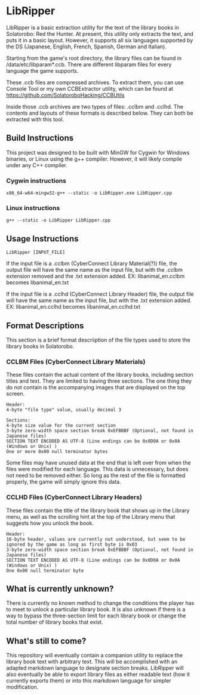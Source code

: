 # LibRipper

LibRipper is a basic extraction utility for the text of the library books in Solatorobo: Red the Hunter.
At present, this utility only extracts the text, and puts it in a basic layout. However, it supports all six languages supported by the DS (Japanese, English, French, Spanish, German and Italian).

Starting from the game's root directory, the library files can be found in /data/etc/libparam*.ccb. There are different libparam files for every language the game supports.

These .ccb files are compressed archives. To extract them, you can use Console Tool or my own CCBExtractor utility, which can be found at https://github.com/SolatoroboHacking/CCBUtils

Inside those .ccb archives are two types of files: .cclbm and .cclhd. The contents and layouts of these formats is described below. They can both be extracted with this tool.

## Build Instructions

This project was designed to be built with MinGW for Cygwin for Windows binaries, or Linux using the g++ compiler. However, it will likely compile under any
C++ compiler.


  ### Cygwin instructions

  ```
  x86_64-w64-mingw32-g++ --static -o LibRipper.exe LibRipper.cpp
  ```

  ### Linux instructions

  ```
  g++ --static -o LibRipper LibRipper.cpp
  ```

## Usage Instructions

```
LibRipper [INPUT_FILE]
```

If the input file is a .cclbm (CyberConnect Library Material(?)) file, the output file will have the same name as the input file, but with the .cclbm extension removed and the .txt extension added. EX: libanimal_en.cclbm becomes libanimal_en.txt

If the input file is a .cclhd (CyberConnect Library Header) file, the output file will have the same name as the input file, but with the .txt extension added. EX: libanimal_en.cclhd becomes libanimal_en.cclhd.txt

## Format Descriptions

This section is a brief format descriiption of the file types used to store the library books in Solatorobo.

  ### CCLBM Files (CyberConnect Library Materials)

  These files contain the actual content of the library books, including section titles and text. They are limited to having three sections.
  The one thing they do not contain is the accompanying images that are displayed on the top screen.
  
  ```
  Header:
  4-byte "file type" value, usually decimal 3

  Sections:
  4-byte size value for the current section
  3-byte zero-width space section break 0xEFBBBF (Optional, not found in Japanese files)
  SECTION TEXT ENCODED AS UTF-8 (Line endings can be 0x0D0A or 0x0A (Windows or Unix) )
  One or more 0x00 null terminator bytes
  ```

  Some files may have unused data at the end that is left over from when the files were modified for each language. This data is unnecessary, but does not need to be removed either. So long as the rest of the file is          formatted properly, the game will simply ignore this data.

  ### CCLHD Files (CyberConnect Library Headers)
  These files contain the title of the library book that shows up in the Library menu, as well as the scrolling hint at the top of the Library menu that suggests how you unlock the book.
  ```
  Header:
  16-byte header, values are currently not understood, but seem to be ignored by the game as long as first byte is 0x03
  3-byte zero-width space section break 0xEFBBBF (Optional, not found in Japanese files)
  SECTION TEXT ENCODED AS UTF-8 (Line endings can be 0x0D0A or 0x0A (Windows or Unix) )
  One 0x00 null terminator byte
  ```

  
  
## What is currently unknown?
There is currently no known method to change the conditions the player has to meet to unlock a particular library book. It is also unknown if there is a way to bypass the three-section limit for each library book or change the total number of library books that exist. 

## What's still to come?
This repository will eventually contain a companion utility to replace the library book text with arbitrary text. This will be accomplished with an adapted markdown language to designate section breaks. LibRipper will also eventually be able to export library files as either readable text (how it currently exports them) or into this markdown language for simpler modification.
